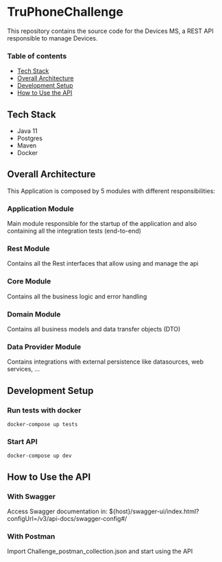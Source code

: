 # TruPhoneChallenge
This repository contains the source code for the Devices MS, a REST API responsible to manage Devices.

### Table of contents
- [Tech Stack](#tech-stack)
- [Overall Architecture](#overall-architecture)
- [Development Setup](#development-setup)
- [How to Use the API](#how-to-use-the-api)

## Tech Stack
- Java 11
- Postgres
- Maven
- Docker

## Overall Architecture

This Application is composed by 5 modules with different responsibilities:

### Application Module
Main module responsible for the startup of the application and also containing all the integration tests (end-to-end)

### Rest Module
Contains all the Rest interfaces that allow using and manage the api

### Core Module
Contains all the business logic and error handling

### Domain Module
Contains all business models and data transfer objects (DTO)

### Data Provider Module
Contains integrations with external persistence like datasources, web services, ...

## Development Setup

### Run tests with docker
```
docker-compose up tests
```

### Start API
```
docker-compose up dev
```

## How to Use the API

### With Swagger
Access Swagger documentation in: ${host}/swagger-ui/index.html?configUrl=/v3/api-docs/swagger-config#/

### With Postman
Import Challenge_postman_collection.json and start using the API